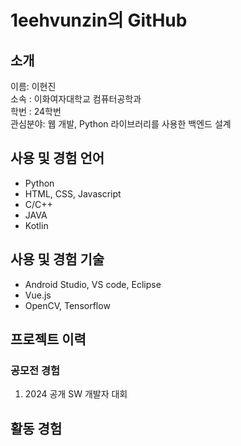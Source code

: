 # 1eehvunzin의 GitHub

## 소개
이름: 이현진 </br>
소속 : 이화여자대학교 컴퓨터공학과 </br>
학번 : 24학번 </br>
관심분야: 웹 개발, Python 라이브러리를 사용한 백엔드 설계 </br>

## 사용 및 경험 언어
+ Python
+ HTML, CSS, Javascript
+ C/C++
+ JAVA
+ Kotlin

## 사용 및 경험 기술
+ Android Studio, VS code, Eclipse
+ Vue.js
+ OpenCV, Tensorflow

## 프로젝트 이력
### 

### 공모전 경험
1. 2024 공개 SW 개발자 대회

<!--## 코딩, 알고리즘 대회 경험
1. 

## 수상 이력-->

## 활동 경험
  
